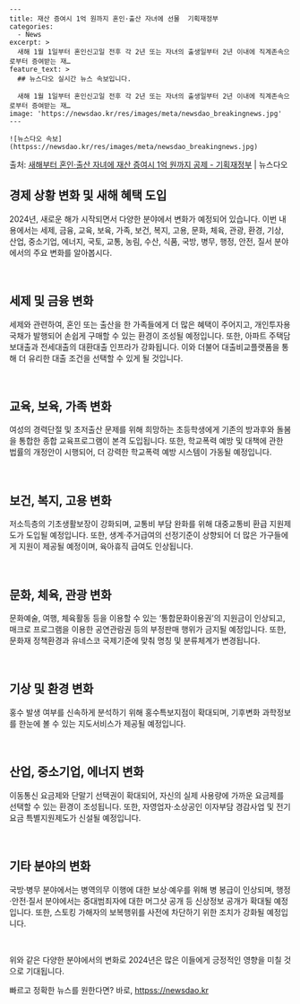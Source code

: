     ---
    title: 재산 증여시 1억 원까지 혼인·출산 자녀에 선물  기획재정부
    categories:
      - News
    excerpt: >
      새해 1월 1일부터 혼인신고일 전후 각 2년 또는 자녀의 출생일부터 2년 이내에 직계존속으로부터 증여받는 재…
    feature_text: >
      ## 뉴스다오 실시간 뉴스 속보입니다.
    
      새해 1월 1일부터 혼인신고일 전후 각 2년 또는 자녀의 출생일부터 2년 이내에 직계존속으로부터 증여받는 재…
    image: 'https://newsdao.kr/res/images/meta/newsdao_breakingnews.jpg'
    ---
    
    ![뉴스다오 속보](httpss://newsdao.kr/res/images/meta/newsdao_breakingnews.jpg)

<p>출처: <a href="httpss://newsdao.kr/2914" rel="dofollow">새해부터 혼인·출산 자녀에 재산 증여시 1억 원까지 공제  - 기획재정부</a> | 뉴스다오</p>

<h2 data-ke-size="size26">경제 상황 변화 및 새해 혜택 도입</h2>
2024년, 새로운 해가 시작되면서 다양한 분야에서 변화가 예정되어 있습니다. 이번 내용에서는 세제, 금융, 교육, 보육, 가족, 보건, 복지, 고용, 문화, 체육, 관광, 환경, 기상, 산업, 중소기업, 에너지, 국토, 교통, 농림, 수산, 식품, 국방, 병무, 행정, 안전, 질서 분야에서의 주요 변화를 알아봅시다.

<p data-ke-size="size16">&nbsp;</p>

<h2 data-ke-size="size24">세제 및 금융 변화</h2>
세제와 관련하여, 혼인 또는 출산을 한 가족들에게 더 많은 혜택이 주어지고, 개인투자용 국채가 발행되어 손쉽게 구매할 수 있는 환경이 조성될 예정입니다. 또한, 아파트 주택담보대출과 전세대출의 대환대출 인프라가 강화됩니다. 이와 더불어 대출비교플랫폼을 통해 더 유리한 대출 조건을 선택할 수 있게 될 것입니다.

<p data-ke-size="size16">&nbsp;</p>

<h2 data-ke-size="size24">교육, 보육, 가족 변화</h2>
여성의 경력단절 및 초저출산 문제를 위해 희망하는 초등학생에게 기존의 방과후와 돌봄을 통합한 종합 교육프로그램이 본격 도입됩니다. 또한, 학교폭력 예방 및 대책에 관한 법률의 개정안이 시행되어, 더 강력한 학교폭력 예방 시스템이 가동될 예정입니다.

<p data-ke-size="size16">&nbsp;</p>

<h2 data-ke-size="size24">보건, 복지, 고용 변화</h2>
저소득층의 기초생활보장이 강화되며, 교통비 부담 완화를 위해 대중교통비 환급 지원제도가 도입될 예정입니다. 또한, 생계·주거급여의 선정기준이 상향되어 더 많은 가구들에게 지원이 제공될 예정이며, 육아휴직 급여도 인상됩니다.

<p data-ke-size="size16">&nbsp;</p>

<h2 data-ke-size="size24">문화, 체육, 관광 변화</h2>
문화예술, 여행, 체육활동 등을 이용할 수 있는 ‘통합문화이용권’의 지원금이 인상되고, 매크로 프로그램을 이용한 공연관람권 등의 부정판매 행위가 금지될 예정입니다. 또한, 문화재 정책환경과 유네스코 국제기준에 맞춰 명칭 및 분류체계가 변경됩니다.

<p data-ke-size="size16">&nbsp;</p>

<h2 data-ke-size="size24">기상 및 환경 변화</h2>
홍수 발생 여부를 신속하게 분석하기 위해 홍수특보지점이 확대되며, 기후변화 과학정보를 한눈에 볼 수 있는 지도서비스가 제공될 예정입니다.

<p data-ke-size="size16">&nbsp;</p>

<h2 data-ke-size="size24">산업, 중소기업, 에너지 변화</h2>
이동통신 요금제와 단말기 선택권이 확대되어, 자신의 실제 사용량에 가까운 요금제를 선택할 수 있는 환경이 조성됩니다. 또한, 자영업자·소상공인 이자부담 경감사업 및 전기요금 특별지원제도가 신설될 예정입니다.

<p data-ke-size="size16">&nbsp;</p>

<h2 data-ke-size="size24">기타 분야의 변화</h2>
국방·병무 분야에서는 병역의무 이행에 대한 보상·예우를 위해 병 봉급이 인상되며, 행정·안전·질서 분야에서는 중대범죄자에 대한 머그샷 공개 등 신상정보 공개가 확대될 예정입니다. 또한, 스토킹 가해자의 보복행위를 사전에 차단하기 위한 조치가 강화될 예정입니다.

<p data-ke-size="size16">&nbsp;</p>

위와 같은 다양한 분야에서의 변화로 2024년은 많은 이들에게 긍정적인 영향을 미칠 것으로 기대됩니다. 

빠르고 정확한 뉴스를 원한다면? 바로, <a href="httpss://newsdao.kr" rel="dofollow">httpss://newsdao.kr</a>


    